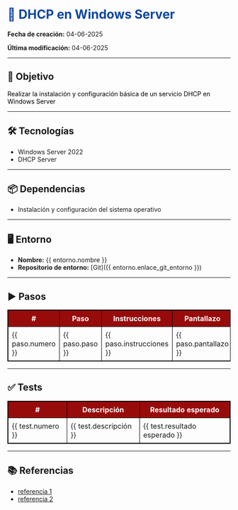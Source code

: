 <h1 style="color:#0d47a1;">📘 DHCP en Windows Server</h1>

<p><strong>Fecha de creación:</strong> 04-06-2025</p>
<p><strong>Última modificación:</strong> 04-06-2025</p>

---

## 🎯 Objetivo

<p style="color:#000000;">
  Realizar la instalación y configuración básica de un servicio DHCP en Windows Server
</p>

---

## 🛠️ Tecnologías

- Windows Server 2022
- DHCP Server

---

## 📦 Dependencias

- Instalación y configuración del sistema operativo

---

## 🖥️ Entorno

- <strong>Nombre:</strong> {{ entorno.nombre }}
- <strong>Repositorio de entorno:</strong> [Git]({{ entorno.enlace_git_entorno }})

---

## ▶️ Pasos

<table style="width:100%; border:1px solid #000000; border-collapse: collapse;">
  <thead style="background-color:#0d47a1; color:#ffffff;">
    <tr>
      <th style="padding:8px; border:1px solid #000000; background-color: #980b0b; color: #ffffff">#</th>
      <th style="padding:8px; border:1px solid #000000; background-color: #980b0b; color: #ffffff">Paso</th>
      <th style="padding:8px; border:1px solid #000000; background-color: #980b0b; color: #ffffff">Instrucciones</th>
      <th style="padding:8px; border:1px solid #000000; background-color: #980b0b; color: #ffffff">Pantallazo</th>
    </tr>
  </thead>
  <tbody>
    <tr>
      <td style="padding:8px; border:1px solid #000000;">{{ paso.numero }}</td>
      <td style="padding:8px; border:1px solid #000000;">{{ paso.paso }}</td>
      <td style="padding:8px; border:1px solid #000000;">{{ paso.instrucciones }}</td>
      <td style="padding:8px; border:1px solid #000000;">{{ paso.pantallazo }}</td>
    </tr>
  </tbody>
</table>

---

## ✅ Tests

<table style="width:100%; border:1px solid #000000; border-collapse: collapse;">
  <thead style="background-color:#0d47a1; color:#ffffff;">
    <tr>
      <th style="padding:8px; border:1px solid #000000; background-color: #980b0b; color: #ffffff">#</th>
      <th style="padding:8px; border:1px solid #000000; background-color: #980b0b; color: #ffffff">Descripción</th>
      <th style="padding:8px; border:1px solid #000000; background-color: #980b0b; color: #ffffff">Resultado esperado</th>
    </tr>
  </thead>
  <tbody>
    <tr>
      <td style="padding:8px; border:1px solid #000000;">{{ test.numero }}</td>
      <td style="padding:8px; border:1px solid #000000;">{{ test.descripción }}</td>
      <td style="padding:8px; border:1px solid #000000;">{{ test.resultado esperado }}</td>
    </tr>
  </tbody>
</table>

---

## 📚 Referencias

- [referencia 1](https://google.com)
- [referencia 2](https://google.com)

